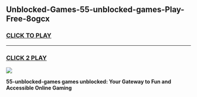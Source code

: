 
## Unblocked-Games-55-unblocked-games-Play-Free-8ogcx
<h3>
<a href="https://premium76.site?title=55-unblocked-games&ref=10A">CLICK TO PLAY</a></h3>
<hr>

<h3>
<a href="https://premium76.site?title=55-unblocked-games&ref=10A">CLICK 2 PLAY</a>
  
</h3>

<a href="https://premium76.site?title=55-unblocked-games&ref=10A"><img src="https://clearcache.store/games.png"></a>


**55-unblocked-games games unblocked: Your Gateway to Fun and Accessible Online Gaming**
